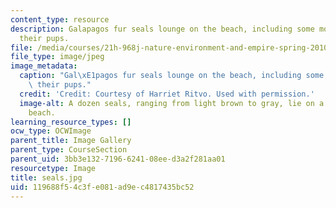 ```yaml
---
content_type: resource
description: Galapagos fur seals lounge on the beach, including some mothers nursing
  their pups.
file: /media/courses/21h-968j-nature-environment-and-empire-spring-2010/119688f54c3fe081ad9ec4817435bc52_seals.jpg
file_type: image/jpeg
image_metadata:
  caption: "Gal\xE1pagos fur seals lounge on the beach, including some mothers nursing\
    \ their pups."
  credit: 'Credit: Courtesy of Harriet Ritvo. Used with permission.'
  image-alt: A dozen seals, ranging from light brown to gray, lie on a white sandy
    beach.
learning_resource_types: []
ocw_type: OCWImage
parent_title: Image Gallery
parent_type: CourseSection
parent_uid: 3bb3e132-7196-6241-08ee-d3a2f281aa01
resourcetype: Image
title: seals.jpg
uid: 119688f5-4c3f-e081-ad9e-c4817435bc52
---
```

